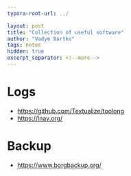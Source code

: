 ```yaml
---
typora-root-url: ../

layout: post
title: "Collection of useful software"
author: "Vadym Bartko"
tags: notes
hidden: true
excerpt_separator: <!--more-->
---
```


<!--more-->

# Logs
* <https://github.com/Textualize/toolong>
* <https://lnav.org/>

# Backup
* <https://www.borgbackup.org/>